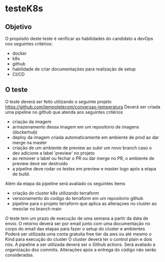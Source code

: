# testeK8s

## Objetivo
O propósito deste teste é verificar as habilidades do candidato a devOps nos seguintes critérios:
- docker
- k8s
- github
- habilidade de criar documentações para realização de setup
- CI/CD

## O teste
O teste deverá ser feito utilizando o seguinte projeto https://github.com/tempotelecom/conversao-temperatura
Deverá ser criada uma pipeline no github que atenda aos  seguintes critérios
- criação da imagem
- armazenamento dessa imagem em um repositorio de imagens (dockerhub)
- deploy da imagem criada automaticamente em ambiente de prod ao dar merge na master
- criação de um ambiente de preview ao subir um novo branch caso o dev adicione a label 'preview' no projeto
- ao remover o label ou fechar o PR ou dar merge no PR, o ambiente de preview deve ser destruido
- a pipeline deve rodar os testes em preview e master logo após a etapa de build.

Além da etapa da pipeline será avaliado os seguintes items
- criação do cluster k8s utilizando terraform
- versionamento do codigo do terraform em um repositorio github
- pipeline para o projeto terraform que aplica as alteraçoes no cluster ao mesclar no branch main

O teste tem um prazo de execução de uma semana a partir da data de envio.
O retorno deverá ser por email junto com uma documentação no corpo do email das etapas para fazer o setup do cluster e ambientes
Poderá ser utilizada uma conta gratuita free tier da aws ou até mesmo o Kind para execução do cluster
O cluster deverá ter o control plain e dois nós.
A pipeline a ser utilizada deverá ser o Github actions.
Será avaliado a organização dos commits.
Alterações após a entrega do código não serão consideradas.
